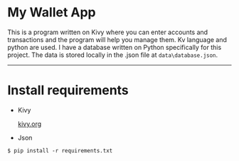 # My Wallet App 

This is a program written on Kivy where you can enter accounts and transactions and the program will help you manage them. Kv language and python are used. I have a database written on Python specifically for this project. The data is stored locally in the .json file at `data\database.json`.

---

# Install requirements

- Kivy

  [kivy.org](https://kivy.org/#home)

- Json


``$ pip install -r requirements.txt``